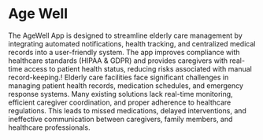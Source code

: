 # Age Well
The AgeWell App is designed to streamline elderly care management by integrating automated notifications, health tracking, and centralized medical records into a user-friendly system. The app improves compliance with healthcare standards (HIPAA & GDPR) and provides caregivers with real-time access to patient health status, reducing risks associated with manual record-keeping.!
Elderly care facilities face significant challenges in managing patient health records, medication schedules, and emergency response systems. Many existing solutions lack real-time monitoring, efficient caregiver coordination, and proper adherence to healthcare regulations. This leads to missed medications, delayed interventions, and ineffective communication between caregivers, family members, and healthcare professionals.



